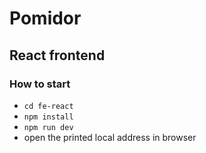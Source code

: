 # Pomidor

## React frontend

### How to start

- `cd fe-react`
- `npm install`
- `npm run dev`
- open the printed local address in browser
